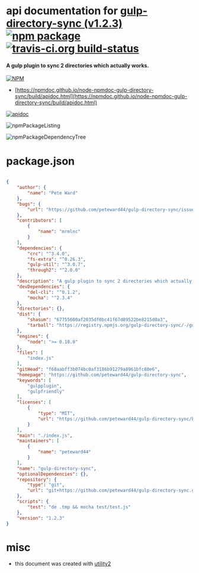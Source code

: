 # api documentation for  [gulp-directory-sync (v1.2.3)](https://github.com/peteward44/gulp-directory-sync)  [![npm package](https://img.shields.io/npm/v/npmdoc-gulp-directory-sync.svg?style=flat-square)](https://www.npmjs.org/package/npmdoc-gulp-directory-sync) [![travis-ci.org build-status](https://api.travis-ci.org/npmdoc/node-npmdoc-gulp-directory-sync.svg)](https://travis-ci.org/npmdoc/node-npmdoc-gulp-directory-sync)
#### A gulp plugin to sync 2 directories which actually works.

[![NPM](https://nodei.co/npm/gulp-directory-sync.png?downloads=true&downloadRank=true&stars=true)](https://www.npmjs.com/package/gulp-directory-sync)

- [https://npmdoc.github.io/node-npmdoc-gulp-directory-sync/build/apidoc.html](https://npmdoc.github.io/node-npmdoc-gulp-directory-sync/build/apidoc.html)

[![apidoc](https://npmdoc.github.io/node-npmdoc-gulp-directory-sync/build/screenCapture.buildCi.browser.%252Ftmp%252Fbuild%252Fapidoc.html.png)](https://npmdoc.github.io/node-npmdoc-gulp-directory-sync/build/apidoc.html)

![npmPackageListing](https://npmdoc.github.io/node-npmdoc-gulp-directory-sync/build/screenCapture.npmPackageListing.svg)

![npmPackageDependencyTree](https://npmdoc.github.io/node-npmdoc-gulp-directory-sync/build/screenCapture.npmPackageDependencyTree.svg)



# package.json

```json

{
    "author": {
        "name": "Pete Ward"
    },
    "bugs": {
        "url": "https://github.com/peteward44/gulp-directory-sync/issues"
    },
    "contributors": [
        {
            "name": "mrmlnc"
        }
    ],
    "dependencies": {
        "crc": "^3.4.0",
        "fs-extra": "^0.26.3",
        "gulp-util": "^3.0.7",
        "through2": "^2.0.0"
    },
    "description": "A gulp plugin to sync 2 directories which actually works.",
    "devDependencies": {
        "del-cli": "^0.1.2",
        "mocha": "^2.3.4"
    },
    "directories": {},
    "dist": {
        "shasum": "67755600af2035df0bc41f67d89522be8215d0a3",
        "tarball": "https://registry.npmjs.org/gulp-directory-sync/-/gulp-directory-sync-1.2.3.tgz"
    },
    "engines": {
        "node": ">= 0.10.0"
    },
    "files": [
        "index.js"
    ],
    "gitHead": "f68aabff3b074bc0af3186b91279a8961bfc80e6",
    "homepage": "https://github.com/peteward44/gulp-directory-sync",
    "keywords": [
        "gulpplugin",
        "gulpfriendly"
    ],
    "licenses": [
        {
            "type": "MIT",
            "url": "https://github.com/peteward44/gulp-directory-sync/blob/master/LICENSE"
        }
    ],
    "main": "./index.js",
    "maintainers": [
        {
            "name": "peteward44"
        }
    ],
    "name": "gulp-directory-sync",
    "optionalDependencies": {},
    "repository": {
        "type": "git",
        "url": "git+https://github.com/peteward44/gulp-directory-sync.git"
    },
    "scripts": {
        "test": "de .tmp && mocha test/test.js"
    },
    "version": "1.2.3"
}
```



# misc
- this document was created with [utility2](https://github.com/kaizhu256/node-utility2)
